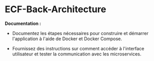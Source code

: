 # ECF-Back-Architecture
**Documentation :**
   - Documentez les étapes nécessaires pour construire et démarrer l'application à l'aide de Docker et Docker Compose.

   
   - Fournissez des instructions sur comment accéder à l'interface utilisateur et tester la communication avec les microservices.